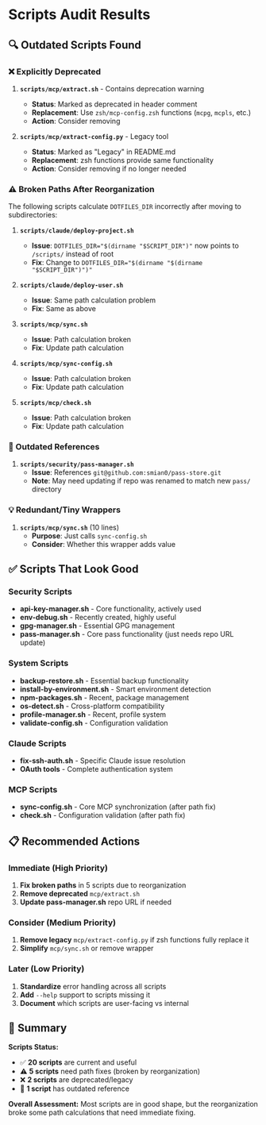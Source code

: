 # Scripts Audit Results

## 🔍 Outdated Scripts Found

### ❌ Explicitly Deprecated

1. **`scripts/mcp/extract.sh`** - Contains deprecation warning
   - **Status**: Marked as deprecated in header comment
   - **Replacement**: Use `zsh/mcp-config.zsh` functions (`mcpg`, `mcpls`, etc.)
   - **Action**: Consider removing

2. **`scripts/mcp/extract-config.py`** - Legacy tool
   - **Status**: Marked as "Legacy" in README.md
   - **Replacement**: zsh functions provide same functionality
   - **Action**: Consider removing if no longer needed

### ⚠️ Broken Paths After Reorganization

The following scripts calculate `DOTFILES_DIR` incorrectly after moving to subdirectories:

1. **`scripts/claude/deploy-project.sh`**
   - **Issue**: `DOTFILES_DIR="$(dirname "$SCRIPT_DIR")"` now points to `/scripts/` instead of root
   - **Fix**: Change to `DOTFILES_DIR="$(dirname "$(dirname "$SCRIPT_DIR")")"`

2. **`scripts/claude/deploy-user.sh`**
   - **Issue**: Same path calculation problem
   - **Fix**: Same as above

3. **`scripts/mcp/sync.sh`**
   - **Issue**: Path calculation broken
   - **Fix**: Update path calculation

4. **`scripts/mcp/sync-config.sh`**
   - **Issue**: Path calculation broken
   - **Fix**: Update path calculation

5. **`scripts/mcp/check.sh`**
   - **Issue**: Path calculation broken
   - **Fix**: Update path calculation

### 🔗 Outdated References

1. **`scripts/security/pass-manager.sh`**
   - **Issue**: References `git@github.com:smian0/pass-store.git`
   - **Note**: May need updating if repo was renamed to match new `pass/` directory

### 💡 Redundant/Tiny Wrappers

1. **`scripts/mcp/sync.sh`** (10 lines)
   - **Purpose**: Just calls `sync-config.sh`
   - **Consider**: Whether this wrapper adds value

## ✅ Scripts That Look Good

### Security Scripts
- **api-key-manager.sh** - Core functionality, actively used
- **env-debug.sh** - Recently created, highly useful
- **gpg-manager.sh** - Essential GPG management
- **pass-manager.sh** - Core pass functionality (just needs repo URL update)

### System Scripts
- **backup-restore.sh** - Essential backup functionality
- **install-by-environment.sh** - Smart environment detection
- **npm-packages.sh** - Recent, package management
- **os-detect.sh** - Cross-platform compatibility
- **profile-manager.sh** - Recent, profile system
- **validate-config.sh** - Configuration validation

### Claude Scripts
- **fix-ssh-auth.sh** - Specific Claude issue resolution
- **OAuth tools** - Complete authentication system

### MCP Scripts
- **sync-config.sh** - Core MCP synchronization (after path fix)
- **check.sh** - Configuration validation (after path fix)

## 📋 Recommended Actions

### Immediate (High Priority)
1. **Fix broken paths** in 5 scripts due to reorganization
2. **Remove deprecated** `mcp/extract.sh` 
3. **Update pass-manager.sh** repo URL if needed

### Consider (Medium Priority)
1. **Remove legacy** `mcp/extract-config.py` if zsh functions fully replace it
2. **Simplify** `mcp/sync.sh` or remove wrapper

### Later (Low Priority)
1. **Standardize** error handling across all scripts
2. **Add** `--help` support to scripts missing it
3. **Document** which scripts are user-facing vs internal

## 🎯 Summary

**Scripts Status:**
- ✅ **20 scripts** are current and useful
- ⚠️ **5 scripts** need path fixes (broken by reorganization)
- ❌ **2 scripts** are deprecated/legacy
- 🔗 **1 script** has outdated reference

**Overall Assessment:** Most scripts are in good shape, but the reorganization broke some path calculations that need immediate fixing.